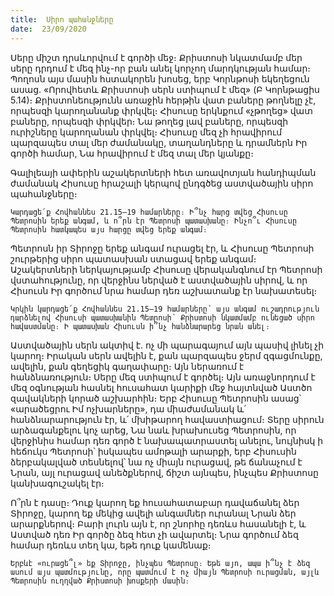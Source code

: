 ```yaml
---
title:  Սիրո պահանջները
date:  23/09/2020
---
```


Սերը միշտ դրսևորվում է գործի մեջ։ Քրիստոսի նկատմամբ մեր սերը դրդում է մեզ ինչ-որ բան անել կորչող մարդկության համար։ Պողոսն այս մասին հստակորեն խոսեց, երբ Կորնթոսի եկեղեցուն ասաց. «Որովհետև Քրիստոսի սերն ստիպում է մեզ» (Բ Կորնթացիս 5.14)։ Քրիստոնեությունն առաջին հերթին վատ բաները թողնելը չէ, որպեսզի կարողանանք փրկվել։ Հիսուսը երկնքում «չթողեց» վատ բաները, որպեսզի փրկվեր։ Նա թողեց լավ բաները, որպեսզի ուրիշները կարողանան փրկվել։ Հիսուսը մեզ չի հրավիրում պարզապես տալ մեր ժամանակը, տաղանդները և դրամներն Իր գործի համար, Նա հրավիրում է մեզ տալ մեր կյանքը։

Գալիլեայի ափերին աշակերտների հետ առավոտյան հանդիպման ժամանակ Հիսուսը հրաշալի կերպով ընդգծեց աստվածային սիրո պահանջները։

`Կարդացե՛ք Հովհաննես 21.15–19 համարները։ Ի՞նչ հարց տվեց Հիսուսը Պետրոսին երեք անգամ, և ո՞րն էր Պետրոսի պատասխանը։ Ինչո՞ւ Հիսուսը Պետրոսին հատկապես այս հարցը տվեց երեք անգամ։`

Պետրոսն իր Տիրոջը երեք անգամ ուրացել էր, և Հիսուսը Պետրոսի շուրթերից սիրո պատասխան ստացավ երեք անգամ։ Աշակերտների ներկայությամբ Հիսուսը վերականգնում էր Պետրոսի վստահությունը, որ վերջինս ներված է աստվածային սիրով, և որ Հիսուսն Իր գործում նրա համար դեռ աշխատանք էր նախատեսել։

`Կրկին կարդացե՛ք Հովհաննես 21.15–19 համարները՝ այս անգամ ուշադրություն դարձնելով Հիսուսի պատասխանին Պետրոսի՝ Քրիստոսի նկատմամբ ունեցած սիրո հավաստմանը։ Ի պատասխան Հիսուսն ի՞նչ հանձնարարեց նրան անել։`

Աստվածային սերն ակտիվ է. ոչ մի պարագայում այն պասիվ լինել չի կարող։ Իրական սերն ավելին է, քան պարզապես ջերմ զգացմունքը, ավելին, քան գեղեցիկ գաղափարը։ Այն ներառում է հանձնառություն։ Սերը մեզ ստիպում է գործել։ Այն առաջնորդում է մեզ օգնության հասնել հուսահատ կարիքի մեջ հայտնված Աստծո զավակների կորած աշխարհին։ Երբ Հիսուսը Պետրոսին ասաց՝ «արածեցրու Իմ ոչխարները», դա միաժամանակ և՛ հանձնարարություն էր, և՛ մխիթարող հավաստիացում։ Տերը սիրուն արձագանքելու կոչ արեց, Նա նաև խրախուսեց Պետրոսին, որ վերջինիս համար դեռ գործ է նախապատրաստել անելու, նույնիսկ ի հեճուկս Պետրոսի՝ իսկապես ամոթալի արարքի, երբ Հիսուսին ձերբակալված տեսնելով՝ նա ոչ միայն ուրացավ, թե ճանաչում է Նրան, այլ ուրացավ անեծքներով, ճիշտ այնպես, ինչպես Քրիստոսը կանխագուշակել էր։

Ո՞րն է դասը։ Դուք կարող եք հուսահատաբար դավաճանել ձեր Տիրոջը, կարող եք մեկից ավելի անգամներ ուրանալ Նրան ձեր արարքներով։ Բարի լուրն այն է, որ շնորհը դեռևս հասանելի է, և Աստված դեռ Իր գործը ձեզ հետ չի ավարտել։ Նրա գործում ձեզ համար դեռևս տեղ կա, եթե դուք կամենաք։

`Երբևէ «ուրացե՞լ» եք Տիրոջը, ինչպես Պետրոսը։ Եթե այո, ապա ի՞նչ է ձեզ ասում այս պատմությունը, որը պատմում է ոչ միայն Պետրոսի ուրացման, այլև Պետրոսին ուղղված Քրիստոսի խոսքերի մասին։`
